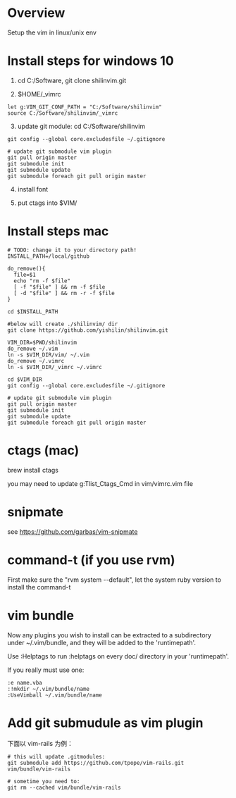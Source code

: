 
# Overview
Setup the vim in linux/unix env


# Install steps for windows 10

1) cd C:/Software, git clone shilinvim.git

2) $HOME/_vimrc

```
let g:VIM_GIT_CONF_PATH = "C:/Software/shilinvim"
source C:/Software/shilinvim/_vimrc
```


3) update git module:
cd C:/Software/shilinvim

```
git config --global core.excludesfile ~/.gitignore

# update git submodule vim plugin
git pull origin master
git submodule init
git submodule update
git submodule foreach git pull origin master
```

4) install font

5) put ctags into $VIM/

# Install steps mac


```shell
# TODO: change it to your directory path!
INSTALL_PATH=/local/github

do_remove(){
  file=$1
  echo "rm -f $file"
  [ -f "$file" ] && rm -f $file
  [ -d "$file" ] && rm -r -f $file
}

cd $INSTALL_PATH

#below will create ./shilinvim/ dir
git clone https://github.com/yishilin/shilinvim.git

VIM_DIR=$PWD/shilinvim
do_remove ~/.vim
ln -s $VIM_DIR/vim/ ~/.vim
do_remove ~/.vimrc
ln -s $VIM_DIR/_vimrc ~/.vimrc

cd $VIM_DIR
git config --global core.excludesfile ~/.gitignore

# update git submodule vim plugin
git pull origin master
git submodule init
git submodule update
git submodule foreach git pull origin master
```


# ctags (mac)
brew install ctags

you may need to update  g:Tlist_Ctags_Cmd in vim/vimrc.vim file

# snipmate
see https://github.com/garbas/vim-snipmate

#  command-t (if you use rvm)
First make sure the "rvm system --default", let the system ruby version to install the command-t 


# vim bundle

Now any plugins you wish to install can be extracted to a subdirectory under ~/.vim/bundle, and they will be added to the 'runtimepath'. 

Use :Helptags to run :helptags on every doc/ directory in your 'runtimepath'. 

If you really must use one:

```shell
:e name.vba
:!mkdir ~/.vim/bundle/name
:UseVimball ~/.vim/bundle/name
```


# Add git submudule as vim plugin

下面以 vim-rails 为例：

```shell
# this will update .gitmodules:
git submodule add https://github.com/tpope/vim-rails.git vim/bundle/vim-rails

# sometime you need to:
git rm --cached vim/bundle/vim-rails
```


